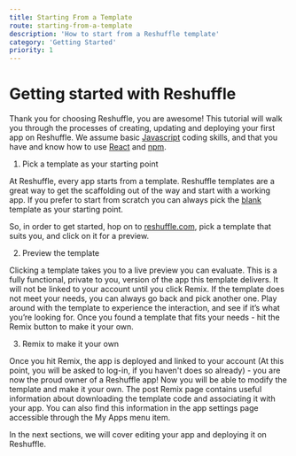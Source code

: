 ```yaml
---
title: Starting From a Template
route: starting-from-a-template
description: 'How to start from a Reshuffle template'
category: 'Getting Started'
priority: 1
---
```


# Getting started with Reshuffle
Thank you for choosing Reshuffle, you are awesome! This tutorial will walk you through the processes of creating, updating and deploying your first app on Reshuffle. We assume basic [Javascript](https://www.w3schools.com/js/) coding skills, and that you have and know how to use [React](https://reactjs.org/) and [npm](https://www.npmjs.com/).

1. Pick a template as your starting point

At Reshuffle, every app starts from a template. Reshuffle templates are a great way to get the scaffolding out of the way and start with a working app. If you prefer to start from scratch you can always pick the [blank](https://reshuffle.com/template/blank) template as your starting point. 

So, in order to get started, hop on to [reshuffle.com](https://reshuffle.com/), pick a template that suits you, and click on it for a preview.

2. Preview the template 

Clicking a template takes you to a live preview you can evaluate. This is a fully functional, private to you, version of the app this template delivers. It will not be linked to your account until you click Remix. If the template does not meet your needs, you can always go back and pick another one. Play around with the template to experience the interaction, and see if it’s what you’re looking for. Once you found a template that fits your needs - hit the Remix button to make it your own. 


3. Remix to make it your own

Once you hit Remix, the app is deployed and linked to your account (At this point, you will be asked to log-in, if you haven't does so already) - you are now the proud owner of a Reshuffle app! Now you will be able to modify the template and make it your own. The post Remix page contains useful information about downloading the template code and associating it with your app. You can also find this information in the app settings page accessible through the My Apps menu item.


In the next sections, we will cover editing your app and deploying it on Reshuffle.



